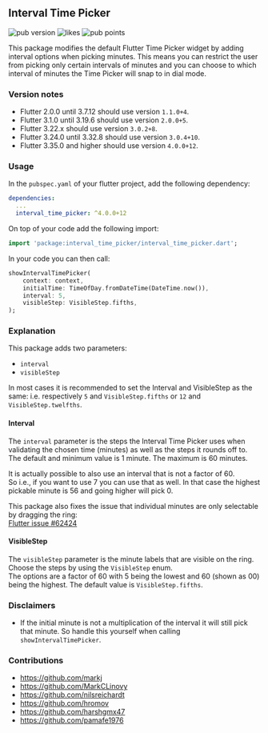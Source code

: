 ## Interval Time Picker

![pub version](https://img.shields.io/pub/v/interval_time_picker) ![likes](https://img.shields.io/pub/likes/interval_time_picker) ![pub points](https://img.shields.io/pub/points/interval_time_picker)

This package modifies the default Flutter Time Picker widget by adding interval options when picking minutes. This means you can restrict the user from picking only certain intervals of minutes and you can choose to which interval of minutes the Time Picker will snap to in dial mode.


### Version notes
* Flutter 2.0.0 until 3.7.12 should use version `1.1.0+4`.
* Flutter 3.1.0 until 3.19.6 should use version `2.0.0+5`.
* Flutter 3.22.x should use version `3.0.2+8`.
* Flutter 3.24.0 until 3.32.8 should use version `3.0.4+10`.
* Flutter 3.35.0 and higher should use version `4.0.0+12`.

### Usage

In the `pubspec.yaml` of your flutter project, add the following dependency:

```yaml
dependencies:
  ...
  interval_time_picker: ^4.0.0+12
```

On top of your code add the following import:

```dart
import 'package:interval_time_picker/interval_time_picker.dart';
```

In your code you can then call:

```dart
showIntervalTimePicker(
    context: context,
    initialTime: TimeOfDay.fromDateTime(DateTime.now()),
    interval: 5,
    visibleStep: VisibleStep.fifths,
);
```

### Explanation

This package adds two parameters:
* `interval`
* `visibleStep`

In most cases it is recommended to set the Interval and VisibleStep as the same:
i.e. respectively `5` and `VisibleStep.fifths` or `12` and `VisibleStep.twelfths`.

#### Interval
The `interval` parameter is the steps the Interval Time Picker uses when validating the chosen time (minutes) as well as the steps it rounds off to.\
The default and minimum value is 1 minute. The maximum is 60 minutes.

It is actually possible to also use an interval that is not a factor of 60.\
So i.e., if you want to use 7 you can use that as well. In that case the highest pickable minute is 56 and going higher will pick 0.

This package also fixes the issue that individual minutes are only selectable by dragging the ring:\
[Flutter issue #62424](https://github.com/flutter/flutter/issues/62424)

#### VisibleStep
The `visibleStep` parameter is the minute labels that are visible on the ring. Choose the steps by using the `VisibleStep` enum.\
The options are a factor of 60 with 5 being the lowest and 60 (shown as 00) being the highest. The default value is `VisibleStep.fifths`.

### Disclaimers

* If the initial minute is not a multiplication of the interval it will still pick that minute.
  So handle this yourself when calling `showIntervalTimePicker`.

### Contributions
- https://github.com/markj
- https://github.com/MarkCLinovy
- https://github.com/nilsreichardt
- https://github.com/hromov
- https://github.com/harshgmx47
- https://github.com/pamafe1976
